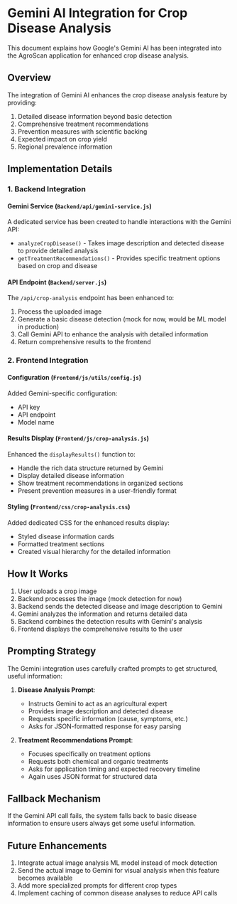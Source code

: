 # Gemini AI Integration for Crop Disease Analysis

This document explains how Google's Gemini AI has been integrated into the AgroScan application for enhanced crop disease analysis.

## Overview

The integration of Gemini AI enhances the crop disease analysis feature by providing:

1. Detailed disease information beyond basic detection
2. Comprehensive treatment recommendations
3. Prevention measures with scientific backing
4. Expected impact on crop yield
5. Regional prevalence information

## Implementation Details

### 1. Backend Integration

#### Gemini Service (`Backend/api/gemini-service.js`)

A dedicated service has been created to handle interactions with the Gemini API:

- `analyzeCropDisease()` - Takes image description and detected disease to provide detailed analysis
- `getTreatmentRecommendations()` - Provides specific treatment options based on crop and disease

#### API Endpoint (`Backend/server.js`)

The `/api/crop-analysis` endpoint has been enhanced to:

1. Process the uploaded image
2. Generate a basic disease detection (mock for now, would be ML model in production)
3. Call Gemini API to enhance the analysis with detailed information
4. Return comprehensive results to the frontend

### 2. Frontend Integration

#### Configuration (`Frontend/js/utils/config.js`)

Added Gemini-specific configuration:
- API key
- API endpoint
- Model name

#### Results Display (`Frontend/js/crop-analysis.js`)

Enhanced the `displayResults()` function to:
- Handle the rich data structure returned by Gemini
- Display detailed disease information
- Show treatment recommendations in organized sections
- Present prevention measures in a user-friendly format

#### Styling (`Frontend/css/crop-analysis.css`)

Added dedicated CSS for the enhanced results display:
- Styled disease information cards
- Formatted treatment sections
- Created visual hierarchy for the detailed information

## How It Works

1. User uploads a crop image
2. Backend processes the image (mock detection for now)
3. Backend sends the detected disease and image description to Gemini
4. Gemini analyzes the information and returns detailed data
5. Backend combines the detection results with Gemini's analysis
6. Frontend displays the comprehensive results to the user

## Prompting Strategy

The Gemini integration uses carefully crafted prompts to get structured, useful information:

1. **Disease Analysis Prompt**:
   - Instructs Gemini to act as an agricultural expert
   - Provides image description and detected disease
   - Requests specific information (cause, symptoms, etc.)
   - Asks for JSON-formatted response for easy parsing

2. **Treatment Recommendations Prompt**:
   - Focuses specifically on treatment options
   - Requests both chemical and organic treatments
   - Asks for application timing and expected recovery timeline
   - Again uses JSON format for structured data

## Fallback Mechanism

If the Gemini API call fails, the system falls back to basic disease information to ensure users always get some useful information.

## Future Enhancements

1. Integrate actual image analysis ML model instead of mock detection
2. Send the actual image to Gemini for visual analysis when this feature becomes available
3. Add more specialized prompts for different crop types
4. Implement caching of common disease analyses to reduce API calls